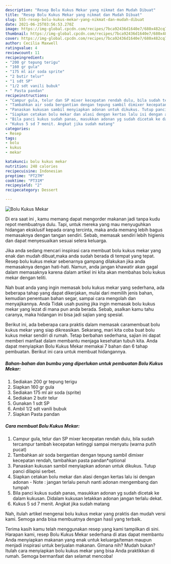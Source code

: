 ```yaml
---
description: "Resep Bolu Kukus Mekar yang nikmat dan Mudah Dibuat"
title: "Resep Bolu Kukus Mekar yang nikmat dan Mudah Dibuat"
slug: 555-resep-bolu-kukus-mekar-yang-nikmat-dan-mudah-dibuat
date: 2021-06-25T03:56:53.270Z
image: https://img-global.cpcdn.com/recipes/7bca92436d1640e7/680x482cq70/bolu-kukus-mekar-foto-resep-utama.jpg
thumbnail: https://img-global.cpcdn.com/recipes/7bca92436d1640e7/680x482cq70/bolu-kukus-mekar-foto-resep-utama.jpg
cover: https://img-global.cpcdn.com/recipes/7bca92436d1640e7/680x482cq70/bolu-kukus-mekar-foto-resep-utama.jpg
author: Cecilia Maxwell
ratingvalue: 4
reviewcount: 11
recipeingredient:
- "200 gr tepung terigu"
- "160 gr gula"
- "175 ml air soda sprite"
- "2 butir telur"
- "1 sdt SP"
- "1/2 sdt vanili bubuk"
- " Pasta pandan"
recipeinstructions:
- "Campur gula, telur dan SP mixer kecepatan rendah dulu, bila sudah tercampur tambah kecepatan ketinggi sampai menyatu (warna putih pucat)"
- "Tambahkan air soda bergantian dengan tepung sambil dimixer kecepatan rendah, tambahkan pasta pandan*optional"
- "Panaskan kukusan sambil menyiapkan adonan untuk dikukus. Tutup panci dilapisi serbet."
- "Siapkan cetakan bolu mekar dan alasi dengan kertas lalu isi dengan adonan Note : jangan terlalu penuh nanti adonan mengembang dan tumpah"
- "Bila panci kukus sudah panas, masukkan adonan yg sudah dicetak ke dalam kukusan. Didalam kukusan letakkan adonan jangan terlalu dekat."
- "Kukus 5 sd 7 menit. Angkat jika sudah matang"
categories:
- Resep
tags:
- bolu
- kukus
- mekar

katakunci: bolu kukus mekar 
nutrition: 248 calories
recipecuisine: Indonesian
preptime: "PT27M"
cooktime: "PT31M"
recipeyield: "2"
recipecategory: Dessert

---
```



![Bolu Kukus Mekar](https://img-global.cpcdn.com/recipes/7bca92436d1640e7/680x482cq70/bolu-kukus-mekar-foto-resep-utama.jpg)

Di era  saat ini , kamu memang dapat mengorder makanan jadi tanpa kudu repot membuatnya dulu. Tapi, untuk mereka yang mau menyuguhkan hidangan eksklusif kepada orang tercinta, maka anda memang lebih bagus memasaknya dengan tangan sendiri. Sebab, memasak sendiri lebih higienis dan dapat menyesuaikan sesuai selera keluarga.

Jika anda sedang mencari inspirasi cara membuat bolu kukus mekar yang enak dan mudah dibuat,maka anda sudah berada di tempat yang tepat. Resep bolu kukus mekar  sebenarnya gampang dilakukan jika anda memasaknya dengan hati-hati. Namun, anda jangan khawatir akan gagal dalam memasaknya 
karena dalam artikel ini kita akan membahas bolu kukus mekar dengan teliti.  



Nah buat anda yang ingin memasak bolu kukus mekar yang sederhana, ada beberapa tahap yang dapat dikerjakan, mulai dari memilih jenis bahan, kemudian penentuan bahan segar, sampai cara mengolah dan menyajikannya. Anda Tidak usah pusing jika ingin memasak bolu kukus mekar yang lezat di mana pun anda berada. Sebab, asalkan kamu  tahu caranya, maka hidangan ini bisa jadi sajian yang spesial.

Berikut ini, ada beberapa cara praktis  dalam memasak caramembuat bolu kukus mekar yang siap dikreasikan. Sekarang, mari kita coba buat bolu kukus mekar sendiri di rumah. Tetap berbahan sederhana, sajian ini dapat memberi manfaat dalam membantu menjaga kesehatan tubuh kita. Anda dapat menyiapkan Bolu Kukus Mekar memakai 7 bahan dan 6 tahap pembuatan. Berikut ini cara untuk membuat hidangannya.

<!--inarticleads1-->

##### Bahan-bahan dan bumbu yang diperlukan untuk pembuatan Bolu Kukus Mekar:

1. Sediakan 200 gr tepung terigu
1. Siapkan 160 gr gula
1. Sediakan 175 ml air soda (sprite)
1. Sediakan 2 butir telur
1. Gunakan 1 sdt SP
1. Ambil 1/2 sdt vanili bubuk
1. Siapkan  Pasta pandan




<!--inarticleads2-->

##### Cara membuat Bolu Kukus Mekar:

1. Campur gula, telur dan SP mixer kecepatan rendah dulu, bila sudah tercampur tambah kecepatan ketinggi sampai menyatu (warna putih pucat)
1. Tambahkan air soda bergantian dengan tepung sambil dimixer kecepatan rendah, tambahkan pasta pandan*optional
1. Panaskan kukusan sambil menyiapkan adonan untuk dikukus. Tutup panci dilapisi serbet.
1. Siapkan cetakan bolu mekar dan alasi dengan kertas lalu isi dengan adonan - Note : jangan terlalu penuh nanti adonan mengembang dan tumpah
1. Bila panci kukus sudah panas, masukkan adonan yg sudah dicetak ke dalam kukusan. Didalam kukusan letakkan adonan jangan terlalu dekat.
1. Kukus 5 sd 7 menit. Angkat jika sudah matang




Nah, itulah artikel mengenai  bolu kukus mekar  yang praktis dan mudah versi kami. Semoga anda bisa membuatnya dengan hasil yang terbaik. 

Terima kasih kamu telah menggunakan resep yang kami tampilkan di sini. Harapan kami, resep  Bolu Kukus Mekar sederhana di atas dapat membantu Anda menyiapkan makanan yang enak untuk keluarga/teman maupun menjadi inspirasi untuk berjualan makanan. Gimana nih? Mudah bukan? Itulah cara menyiapkan bolu kukus mekar yang bisa Anda praktikkan di rumah. Semoga bermanfaat dan selamat mencoba!


